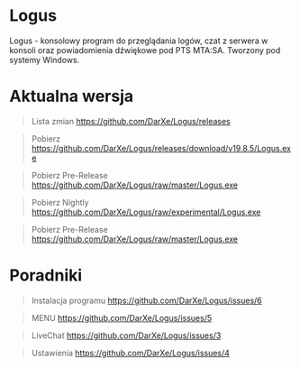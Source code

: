 # Logus
Logus - konsolowy program do przeglądania logów, czat z serwera w konsoli oraz powiadomienia dźwiękowe pod PTS MTA:SA. Tworzony pod systemy Windows.
# Aktualna wersja
> Lista zmian https://github.com/DarXe/Logus/releases

> Pobierz https://github.com/DarXe/Logus/releases/download/v19.8.5/Logus.exe

> Pobierz Pre-Release https://github.com/DarXe/Logus/raw/master/Logus.exe

> Pobierz Nightly https://github.com/DarXe/Logus/raw/experimental/Logus.exe

> Pobierz Pre-Release https://github.com/DarXe/Logus/raw/master/Logus.exe

# Poradniki
> Instalacja programu https://github.com/DarXe/Logus/issues/6

> MENU https://github.com/DarXe/Logus/issues/5

> LiveChat https://github.com/DarXe/Logus/issues/3

> Ustawienia https://github.com/DarXe/Logus/issues/4
